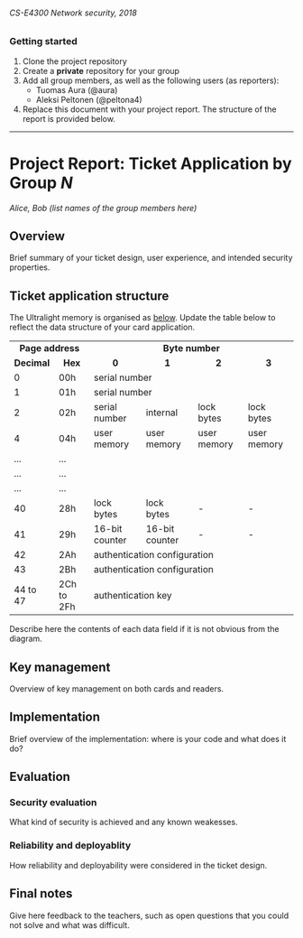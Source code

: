 ###### CS-E4300 Network security, 2018

### Getting started

1. Clone the project repository
2. Create a __private__ repository for your group
3. Add all group members, as well as the following users (as reporters):
    * Tuomas Aura (@aura)
    * Aleksi Peltonen (@peltona4)
4. Replace this document with your project report. The structure of the report is provided below.


***


# Project Report: Ticket Application by Group _N_

_Alice, Bob (list names of the group members here)_

## Overview

Brief summary of your ticket design, user experience, and intended security properties.


## Ticket application structure

The Ultralight memory is organised as [below](https://www.nxp.com/docs/en/data-sheet/MF0ICU2_SDS.pdf). Update the table below to reflect the data structure of your card application.

<table>
  <tr>
    <td colspan="2"><b><center> Page address </center></b></td>
    <td colspan="4"><b><center> Byte number </center></b></td>
  </tr>
  <tr>
    <td><b><center> Decimal </center></b></td>
    <td><b><center> Hex </center></b></td>
    <td><b><center> 0 </center></b></td>
    <td><b><center> 1 </center></b></td>
    <td><b><center> 2 </center></b></td>
    <td><b><center> 3 </center></b></td>
  </tr>

  <tr>
    <td> 0 </td>
    <td> 00h </td>
    <td colspan="4"> serial number </td>
  </tr>

  <tr>
    <td> 1 </td>
    <td> 01h </td>
    <td colspan="4"> serial number </td>
  </tr>

  <tr>
    <td> 2 </td>
    <td> 02h </td>
    <td> serial number </td>
    <td> internal </td>
    <td> lock bytes </td>
    <td> lock bytes </td>
  </tr>

  <tr>
    <td> 4 </td>
    <td> 04h </td>
    <td> user memory </td>
    <td> user memory </td>
    <td> user memory </td>
    <td> user memory </td>
  </tr>

  <tr>
    <td> ... </td>
    <td> ... </td>
    <td> </td>
    <td> </td>
    <td> </td>
    <td> </td>
  </tr>

  <tr>
    <td> ... </td>
    <td> ... </td>
    <td> </td>
    <td> </td>
    <td> </td>
    <td> </td>
  </tr>

  <tr>
    <td> ... </td>
    <td> ... </td>
    <td> </td>
    <td> </td>
    <td> </td>
    <td> </td>
  </tr>

  <tr>
    <td> 40 </td>
    <td> 28h </td>
    <td> lock bytes </td>
    <td> lock bytes </td>
    <td> - </td>
    <td> - </td>
  </tr>

  <tr>
    <td> 41 </td>
    <td> 29h </td>
    <td> 16-bit counter </td>
    <td> 16-bit counter </td>
    <td> - </td>
    <td> - </td>
  </tr>

  <tr>
    <td> 42 </td>
    <td> 2Ah </td>
    <td colspan="4"> authentication configuration </td>
  </tr>

  <tr>
    <td> 43 </td>
    <td> 2Bh </td>
<td colspan="4"> authentication configuration </td>
  </tr>

  <tr>
    <td> 44 to 47 </td>
    <td> 2Ch to 2Fh </td>
<td colspan="4"> authentication key </td>
  </tr>
</table>

Describe here the contents of each data field if it is not obvious from the diagram.

## Key management

Overview of key management on both cards and readers.

## Implementation

Brief overview of the implementation: where is your code and what does it do?

## Evaluation

### Security evaluation

What kind of security is achieved and any known weakesses.

### Reliability and deployablity

How reliability and deployability were considered in the ticket design.

## Final notes

Give here feedback to the teachers, such as open questions that you could not solve and what was difficult.
